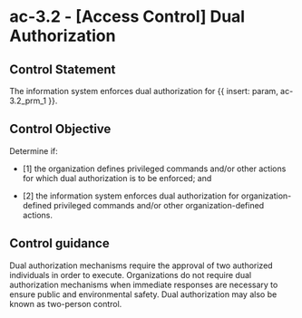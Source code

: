 # ac-3.2 - \[Access Control\] Dual Authorization

## Control Statement

The information system enforces dual authorization for {{ insert: param, ac-3.2_prm_1 }}.

## Control Objective

Determine if:

- \[1\] the organization defines privileged commands and/or other actions for which dual authorization is to be enforced; and

- \[2\] the information system enforces dual authorization for organization-defined privileged commands and/or other organization-defined actions.

## Control guidance

Dual authorization mechanisms require the approval of two authorized individuals in order to execute. Organizations do not require dual authorization mechanisms when immediate responses are necessary to ensure public and environmental safety. Dual authorization may also be known as two-person control.
